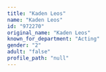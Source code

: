 ```yaml
---
title: "Kaden Leos"
name: "Kaden Leos"
id: "972270"
original_name: "Kaden Leos"
known_for_department: "Acting"
gender: "2"
adult: "false"
profile_path: "null"
---
```

